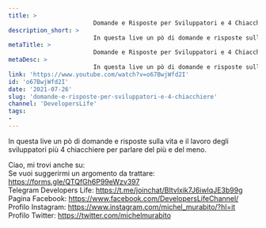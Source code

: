```yaml
---
title: > 
                        Domande e Risposte per Sviluppatori e 4 Chiacchiere
description_short: > 
                        In questa live un pò di domande e risposte sulla vita e il lavoro degli sviluppatori più 4 chiacchiere per parlare del più e del meno.
metaTitle: > 
                        Domande e Risposte per Sviluppatori e 4 Chiacchiere
metaDesc: > 
                        In questa live un pò di domande e risposte sulla vita e il lavoro degli sviluppatori più 4 chiacchiere per parlare del più e del meno.
link: 'https://www.youtube.com/watch?v=o67BwjWfd2I'
id: 'o67BwjWfd2I'
date: '2021-07-26'
slug: 'domande-e-risposte-per-sviluppatori-e-4-chiacchiere'
channel: 'DevelopersLife'
tags: 
- 
---
```

In questa live un pò di domande e risposte sulla vita e il lavoro degli sviluppatori più 4 chiacchiere per parlare del più e del meno.  
  
Ciao, mi trovi anche su:  
Se vuoi suggerirmi un argomento da trattare: https://forms.gle/QTQfGh6P99eWzv397  
Telegram Developers Life: https://t.me/joinchat/BItvlxik7J6iwIqJE3b99g  
Pagina Facebook: https://www.facebook.com/DevelopersLifeChannel/  
Profilo Instagram: https://www.instagram.com/michel_murabito/?hl=it  
Profilo Twitter: https://twitter.com/michelmurabito​